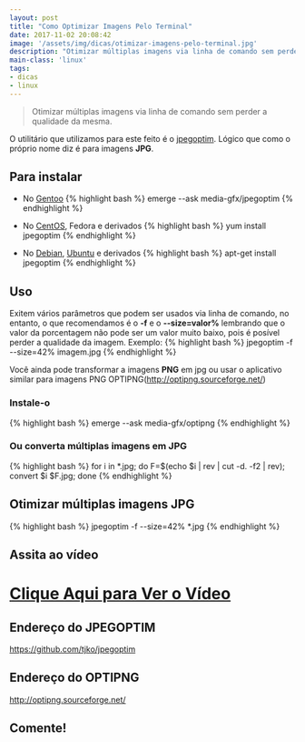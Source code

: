 ```yaml
---
layout: post
title: "Como Optimizar Imagens Pelo Terminal"
date: 2017-11-02 20:08:42
image: '/assets/img/dicas/otimizar-imagens-pelo-terminal.jpg'
description: "Otimizar múltiplas imagens via linha de comando sem perder a qualidade da mesma."
main-class: 'linux'
tags:
- dicas
- linux
---
```


> Otimizar múltiplas imagens via linha de comando sem perder a qualidade da mesma.

O utilitário que utilizamos para este feito é o [jpegoptim](https://github.com/tjko/jpegoptim). Lógico que como o próprio nome diz é para imagens __JPG__.

## Para instalar

+ No [Gentoo](http://terminalroot.com.br/tags/#gentoo)
{% highlight bash %}
emerge --ask media-gfx/jpegoptim
{% endhighlight %}

+ No [CentOS](http://terminalroot.com.br/tags/#centos), Fedora e derivados
{% highlight bash %}
yum install jpegoptim
{% endhighlight %}

+ No [Debian](http://terminalroot.com.br/tags/#debian), [Ubuntu](http://terminalroot.com.br/tags/#ubuntu) e derivados
{% highlight bash %}
apt-get install jpegoptim
{% endhighlight %}

## Uso
Exitem vários parâmetros que podem ser usados via linha de comando, no entanto, o que recomendamos é o __-f__ e o __--size=valor%__ lembrando que o valor da porcentagem não pode ser um valor muito baixo, pois é posível perder a qualidade da imagem. Exemplo:
{% highlight bash %}
jpegoptim -f --size=42% imagem.jpg
{% endhighlight %}

Você ainda pode transformar a imagens __PNG__ em jpg ou usar o aplicativo similar para imagens PNG OPTIPNG(http://optipng.sourceforge.net/)

### Instale-o
{% highlight bash %}
emerge --ask media-gfx/optipng
{% endhighlight %}

### Ou converta múltiplas imagens em JPG
{% highlight bash %}
for i in *.jpg; do F=$(echo $i | rev | cut -d. -f2 | rev); convert $i $F.jpg; done
{% endhighlight %}

## Otimizar múltiplas imagens JPG
{% highlight bash %}
jpegoptim -f --size=42% *.jpg
{% endhighlight %}

## Assita ao vídeo

# [Clique Aqui para Ver o Vídeo](https://www.youtube.com/watch?v=Zv3684wQ3tg)


## Endereço do JPEGOPTIM
<https://github.com/tjko/jpegoptim>

## Endereço do OPTIPNG
<http://optipng.sourceforge.net/>

## Comente!
